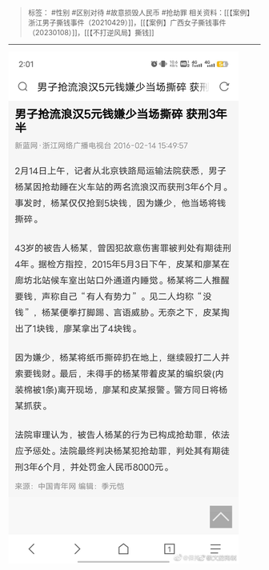 > 标签： #性别 #区别对待 #故意损毁人民币 #抢劫罪
> 相关资料：[[【案例】浙江男子撕钱事件（20210429）]]，[[【案例】广西女子撕钱事件（20230108）]]，[[【不打逆风局】撕钱]]
***
[![IMG_20230108_201452_722.jpg](https://raw.githubusercontent.com/bluntvoice/mypic/main/IMG_20230108_201452_722.jpg)](https://raw.githubusercontent.com/bluntvoice/mypic/main/IMG_20230108_201452_722.jpg)